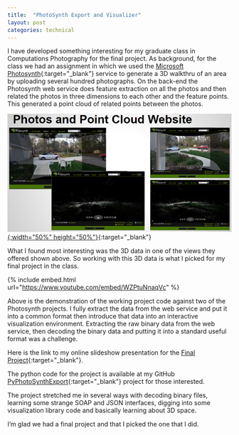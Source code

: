 ```yaml
---
title:  "PhotoSynth Export and Visualizer"
layout: post
categories: technical
---
```


I have developed something interesting for my graduate class in Computations Photography for the final project. As background, for the class we had an assignment in which we used the [Microsoft Photosynth](https://en.wikipedia.org/wiki/Photosynth){:target="_blank"} service to generate a 3D walkthru of an area by uploading several hundred photographs.
On the back-end the Photosynth web service does feature extraction on all the photos and then related the photos in three dimensions to each other and the feature points. This generated a point cloud of related points between the photos.

[![PhotoSynth](/assets/images/PhotoSynthPointCloud.png){:width="50%" height="50%"}](/assets/images/PhotoSynthPointCloud.png){:target="_blank"}

<!-- excerpt-end -->

What I found most interesting was the 3D data in one of the views they offered shown above. So working with this 3D data is what I picked for my final project in the class.

{% include embed.html url="https://www.youtube.com/embed/WZPtuNnaqVc" %}

Above is the demonstration of the working project code against two of the Photosynth projects. I fully extract the data from the web service and put it into a common format then introduce that data into an interactive visualization environment. Extracting the raw binary data from the web service, then decoding the binary data and putting it into a standard useful format was a challenge.

Here is the link to my online slideshow presentation for the [Final Project](https://github.com/mcgarrah/PyPhotoSynthExport/blob/master/McGarrah_JMichael_Portfolio.pdf){:target="_blank"}.

The python code for the project is available at my GitHub [PyPhotoSynthExport](https://github.com/mcgarrah/PyPhotoSynthExport){:target="_blank"} project for those interested.

The project stretched me in several ways with decoding binary files, learning some strange SOAP and JSON interfaces, digging into some visualization library code and basically learning about 3D space.

I’m glad we had a final project and that I picked the one that I did.
